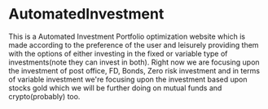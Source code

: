 # AutomatedInvestment 
This is a Automated Investment Portfolio optimization website which is made 
according to the preference of the user and 
leisurely providing them with the options of either 
investing in the fixed or variable type of investments(note they can invest in both).
Right now we are focusing upon the investment of post office, FD, Bonds, Zero risk investment and in
terms of variable investment we're focusing upon the investment based upon stocks gold which we will be further 
doing on mutual funds and crypto(probably) too. 
